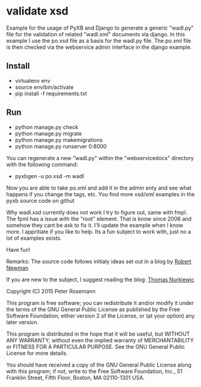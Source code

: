 validate xsd
===

Example for the usage of PyXB and Django to generate a generic "wadl.py" file for the validation of related "wadl.xml" documents via django. In this example I use the po.xsd file as a basis for the wadl.py file. The po.xml file is then checked via the webservice admin interface in the django example.

Install
-------
* virtualenv env
* source env/bin/activate
* pip install -f requirements.txt

Run
---
* python manage.py check 
* python manage.py migrate 
* python manage.py makemigrations
* python manage.py runserver 0:8000

You can regenerate a new "wadl.py" within the "webservicedocs" directory with the following command:

* pyxbgen -u po.xsd -m wadl

Now you are able to take po.xml and add it in the admin enty and see what happens if you change the tags, etc. You find more xsd/xml examples in the pyxb source code on githut

Why wadl.xsd currently does not work I try to figure out, same with fmpl. The fpml has a issue with the "root" element. That is know since 2006 and somehow they cant be ask to fix it. I'll update the example when I know more. I appritiate if you like to help. Its a fun subject to work with, just no a lot of examples exists. 

Have fun!

Remarks: The source code follows initialy ideas set out in a blog by [Robert Newman](http://www.robertnewmanconsulting.com/blog/2013/apr/03/using-pyxb-django-validate-xml-docs-xsd-schemas/)

If you are new to the subject, I suggest reading the blog: [Thomas Nurkiewic](http://www.nurkiewicz.com/2012/01/gentle-introduction-to-wadl-in-java.html)

Copyright (C) 2015 Peter Rosemann

This program is free software; you can redistribute it and/or modify it under the terms of the GNU General Public License as published by the Free Software Foundation; either version 2 of the License, or (at your option) any later version.

This program is distributed in the hope that it will be useful,
but WITHOUT ANY WARRANTY; without even the implied warranty of MERCHANTABILITY or FITNESS FOR A PARTICULAR PURPOSE.  See the GNU General Public License for more details.

You should have received a copy of the GNU General Public License along with this program; if not, write to the Free Software Foundation, Inc.,
51 Franklin Street, Fifth Floor, Boston, MA 02110-1301 USA.

